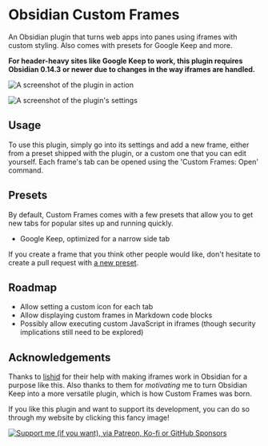 # Obsidian Custom Frames
An Obsidian plugin that turns web apps into panes using iframes with custom styling. Also comes with presets for Google Keep and more.

**For header-heavy sites like Google Keep to work, this plugin requires Obsidian 0.14.3 or newer due to changes in the way iframes are handled.**

![A screenshot of the plugin in action](https://raw.githubusercontent.com/Ellpeck/ObsidianCustomFrames/master/screenshot.png)

![A screenshot of the plugin's settings](https://raw.githubusercontent.com/Ellpeck/ObsidianCustomFrames/master/settings.png)

## Usage
To use this plugin, simply go into its settings and add a new frame, either from a preset shipped with the plugin, or a custom one that you can edit yourself. Each frame's tab can be opened using the 'Custom Frames: Open' command.

## Presets
By default, Custom Frames comes with a few presets that allow you to get new tabs for popular sites up and running quickly.
- Google Keep, optimized for a narrow side tab

If you create a frame that you think other people would like, don't hesitate to create a pull request with [a new preset](https://github.com/Ellpeck/ObsidianCustomFrames/blob/master/main.ts#L8).

## Roadmap
- Allow setting a custom icon for each tab
- Allow displaying custom frames in Markdown code blocks
- Possibly allow executing custom JavaScript in iframes (though security implications still need to be explored)

## Acknowledgements
Thanks to [lishid](https://github.com/lishid) for their help with making iframes work in Obsidian for a purpose like this. Also thanks to them for *motivating* me to turn Obsidian Keep into a more versatile plugin, which is how Custom Frames was born.

If you like this plugin and want to support its development, you can do so through my website by clicking this fancy image!

[![Support me (if you want), via Patreon, Ko-fi or GitHub Sponsors](https://ellpeck.de/res/generalsupport.png)](https://ellpeck.de/support)